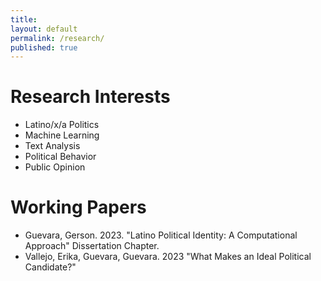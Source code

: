 ```yaml
---
title:
layout: default
permalink: /research/
published: true
---
```


# Research Interests
- Latino/x/a Politics
- Machine Learning
- Text Analysis
- Political Behavior
- Public Opinion

# Working Papers

- Guevara, Gerson. 2023. "Latino Political Identity: A Computational Approach" Dissertation Chapter.
- Vallejo, Erika, Guevara, Guevara. 2023 "What Makes an Ideal Political Candidate?"
